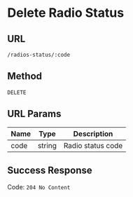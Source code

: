 # Delete Radio Status

## URL
`/radios-status/:code`

## Method
`DELETE`

## URL Params
| Name | Type | Description |
| --- | --- | --- |
| code | string | Radio status code |

## Success Response
Code: `204 No Content`

